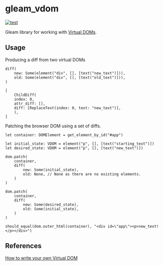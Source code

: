 # gleam_vdom

[![test](https://github.com/JohnDoneth/gleam-vdom/actions/workflows/test.yml/badge.svg)](https://github.com/JohnDoneth/gleam-vdom/actions/workflows/test.yml)

Gleam library for working with [Virtual DOMs](https://en.wikipedia.org/wiki/Virtual_DOM).

## Usage

Producing a diff from two virtual DOMs

```gleam
diff(
    new: Some(element("div", [], [text("new_text")])),
    old: Some(element("div", [], [text("old_text")])),
)

[
    ChildDiff(
    index: 0,
    attr_diff: [],
    diff: [ReplaceText(index: 0, text: "new_text")],
    ),
]
```

Patching the browser DOM using a set of diffs.

```gleam
let container: DOMElement = get_element_by_id("#app")

let initial_state: VDOM = element("p", [], [text("starting_text")])
let desired_state: VDOM = element("p", [], [text("new_text")])

dom.patch(
    container,
    diff(
        new: Some(initial_state),
        old: None, // None as there are no existing elements.
    )
)

dom.patch(
    container,
    diff(
        new: Some(desired_state),
        old: Some(initial_state),
    )
)

should_equal(dom.outer_html(container), "<div id=\"app\"><p>new_text!</p></div>")
```

## References

[How to write your own Virtual DOM](https://medium.com/@deathmood/how-to-write-your-own-virtual-dom-ee74acc13060)
